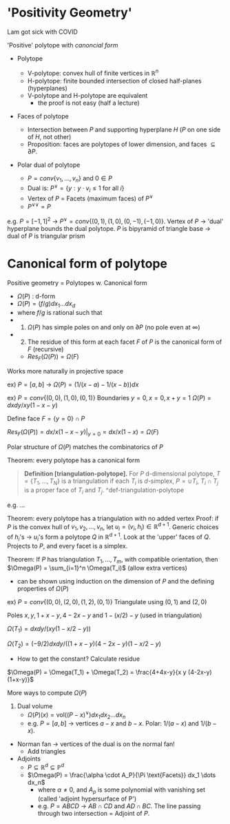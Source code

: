 # 'Positivity Geometry'

Lam got sick with COVID

'Positive' polytope with _canoncial form_

- Polytope
	- V-polytope: convex hull of finite vertices in $\mathbb{R}^n$
	- H-polytope: finite bounded intersection of closed half-planes (hyperplanes)
	- V-polytope and H-polytope are equivalent
		- the proof is not easy (half a lecture)

- Faces of polytope
	- Intersection between $P$ and supporting hyperplane $H$ ($P$ on one side of $H$, not other)
	- Proposition: faces are polytopes of lower dimension, and faces $\subseteq \partial P$.

- Polar dual of polytope
	- $P = conv\left\{ v_1, \dots, v_n \right\}$ and $0 \in P$
	- Dual is: $P^\vee = \left\{ y : y \cdot v_i \leq 1 \text{ for all } i \right\}$
	- Vertex of $P$ = Facets (maximum faces) of $P^\vee$
	- $P^{\vee \vee} = P$ 

e.g. $P = [-1, 1]^2$ -> $P^\vee = conv\left\{ (0, 1), (1, 0), (0, -1), (-1, 0) \right\}$.
Vertex of $P$ -> 'dual' hyperplane bounds the dual polytope.
$P$ is bipyramid of triangle base -> dual of $P$ is triangular prism

# Canonical form of polytope

Positive geometry = Polytopes w. Canonical form

- $\Omega(P)$ : d-form
- $\Omega(P) = (f / g) dx_1 \dots dx_d$
- where $f/g$ is rational such that
- 1. $\Omega(P)$ has simple poles on and only on $\partial P$ (no pole even at $\infty$)
- 2. The residue of this form at each facet $F$ of $P$ is the canonical form of $F$ (recursive)
	- $Res_F(\Omega(P)) = \Omega(F)$

Works more naturally in projective space

ex) $P = [a, b]$ -> $\Omega(P) = \left( 1/(x-a) - 1/(x-b) \right) dx$

ex) $P = conv\left\{ (0, 0), (1, 0), (0, 1) \right\}$
Boundaries $y=0, x=0, x+y=1$
$\Omega(P) = dx dy / xy(1-x-y)$

Define face $F = \left\{ y=0 \right\} \cap P$

$Res_F(\Omega(P)) = dx/x(1-x-y) |_{y=0} = dx/x(1-x) = \Omega(F)$

Polar structure of $\Omega(P)$ matches the combinatorics of $P$

Theorem: every polytope has a canonical form

> __Definition [triangulation-polytope].__ For $P$ d-dimensional polytope, $T = \left\{ T_1, \dots, T_N \right\}$ is a triangulation if each $T_i$ is $d$-simplex, $P = \cup T_i$, $T_i \cap T_j$ is a proper face of $T_i$ and $T_j$. ^def-triangulation-polytope

e.g. ...

Theorem: every polytope has a triangulation with no added vertex
Proof: if $P$ is the convex hull of $v_1, v_2, \dots, v_n$, let $u_i = (v_i, h_i) \in \mathbb{R}^{d+1}$. Generic choices of $h_i$'s -> $u_i$'s form a polytope $Q$ in $\mathbb{R}^{d+1}$. Look at the 'upper' faces of $Q$. Projects to $P$, and every facet is a simplex.

Theorem: If $P$ has triangulation $T_1, \dots, T_m$, with compatible orientation, then $\Omega(P) = \sum_{i=1}^n \Omega(T_i)$
(allow extra vertices)
- can be shown using induction on the dimension of $P$ and the defining properties of $\Omega(P)$

ex) $P = conv\left\{ (0, 0), (2, 0), (1, 2), (0, 1) \right\}$
Triangulate using $(0, 1)$ and $(2, 0)$

Poles $x, y, 1+x-y, 4-2x-y$ and $1-(x/2)-y$ (used in triangulation)

$\Omega(T_1) = dx dy/(x y (1 - x/2 - y))$

$\Omega(T_2) = (-9/2) dx dy / ((1+x-y)(4-2x-y)(1-x/2 - y)$

- How to get the constant? Calculate residue

$\Omega(P) = \Omega(T_1) + \Omega(T_2) = \frac{4+4x-y}{x y (4-2x-y)(1+x-y)}$

More ways to compute $\Omega(P)$
1. Dual volume
	- $\Omega(P)(x) = \text{vol}\left( (P - x)^\vee \right)dx_1 dx_2 \dots dx_n$
	- e.g. $P = [a, b]$ -> vertices $a-x$ and $b-x$. Polar: $1/(a-x)$ and $1/(b-x)$.
- Norman fan -> vertices of the dual is on the normal fan!
	- Add triangles
- Adjoints
	- $P \subseteq \mathbb{R}^d \subseteq \mathbb{P}^d$
	- $\Omega(P) = \frac{\alpha \cdot A_P}{\Pi \text{Facets}} dx_1 \dots dx_n$ 
		- where $\alpha \neq 0$, and $A_p$ is some polynomial with vanishing set (called 'adjoint hypersurface of P')
		- e.g. $P=ABCD$ -> $AB \cap CD$ and $AD \cap BC$. The line passing through two intersection = Adjoint of $P$.